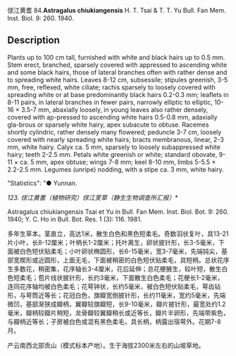 俅江黄耆
84.**Astragalus chiukiangensis** H. T. Tsai & T. T. Yu Bull. Fan Mem. Inst. Biol. 9: 260. 1940.

## Description
Plants up to 100 cm tall, furnished with white and black hairs up to 0.5 mm. Stem erect, branched, sparsely covered with appressed to ascending white and some black hairs, those of lateral branches often with rather dense and to spreading white hairs. Leaves 8-12 cm, subsessile; stipules greenish, 3-5 mm, free, reflexed, white ciliate; rachis sparsely to loosely covered with spreading white or at base predominantly black hairs 0.2-0.3 mm; leaflets in 8-11 pairs, in lateral branches in fewer pairs, narrowly elliptic to elliptic, 10-16 × 3.5-7 mm, abaxially loosely, in young leaves also rather densely, covered with ap-pressed to ascending white hairs 0.5-0.8 mm, adaxially gla-brous or sparsely white hairy, apex subacute to obtuse. Racemes shortly cylindric, rather densely many flowered; peduncle 3-7 cm, loosely covered with nearly spreading white hairs; bracts membranous, linear, 2-3 mm, white hairy. Calyx ca. 5 mm, sparsely to loosely subappressed white hairy; teeth 2-2.5 mm. Petals white greenish or white; standard obovate, 9-11 × ca. 5 mm, apex obtuse; wings 7-8 mm; keel 8-10 mm, limbs 5-5.5 × 2.2-2.5 mm. Legumes (unripe) nodding, with a stipe ca. 3 mm, white hairy.

  "Statistics": "● Yunnan.

**123. 俅江黄耆*（植物研究）俅江芰草（静生生物调查所汇报）**

Astragalus chiukiangensis Tsai et Yu in Bull. Fan Mem. Inst. Biol. Bot. 9: 260. 1940; Y. C. Ho in Bull. Bot. Res. 1 (3): 116. 1981.

多年生草本。茎直立，高达1米，散生白色和黑色短柔毛。奇数羽状复叶，具13-21片小叶，长8-12厘米；叶柄长1-2厘米；托叶离生，卵状披针形，长3-5毫米，下面被白色短伏贴柔毛；小叶卵状椭圆形，长6-15毫米，宽3-7毫米，先端钝尖，基部宽楔形或近圆形，上面无毛，下面被稍密的白色短伏贴柔毛，具短柄。总状花序生多数花，稍密集，花序轴长3-4厘米，花后延伸；总花梗腋生，较叶短，散生白色短柔毛；苞片线状披针形，长约3毫米，下面散生白色柔毛；花梗长1-2毫米，连同花序轴均被白色柔毛；花萼钟状，长约5毫米，被白色短伏贴柔毛，萼齿钻形，与萼筒近等长；花冠白色，旗瓣宽倒披针形，长约11毫米，宽约5毫米，先端微凹，基部渐狭成瓣柄，翼瓣较旗瓣短，长9-10毫米，瓣片披针形，最宽处约1.2毫米，瓣柄较瓣片稍短，龙骨瓣较翼瓣稍长或近等长，瓣片半卵形，先端带紫色，与瓣柄近等长；子房被白色或混有黑色柔毛，具长柄，柄露出宿萼外。花期7-8月。

产云南西北部贡山（模式标本产地）。生于海拔2300米左右的山坡草地。
